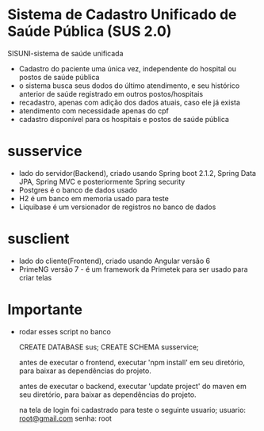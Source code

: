 # Sistema de Cadastro Unificado de Saúde Pública (SUS 2.0)
SISUNI-sistema de saúde unificada

- Cadastro do paciente uma única vez, independente do hospital ou postos de saúde pública
- o sistema busca seus dodos do último atendimento, e seu histórico anterior de saúde registrado em outros postos/hospitais
- recadastro, apenas com adição dos dados atuais, caso ele já exista
- atendimento com necessidade apenas do cpf 
- cadastro disponível para os hospitais e postos de saúde pública

# susservice
- lado do servidor(Backend), criado usando Spring boot 2.1.2, Spring Data JPA, Spring MVC e posteriormente Spring security
- Postgres é o banco de dados usado 
- H2 é um banco em memoria usado para teste 
- Liquibase é um versionador de registros no banco de dados

# susclient
- lado do cliente(Frontend), criado usando Angular versão 6
- PrimeNG versão 7 - é um framework da Primetek para ser usado para criar telas

# Importante
- rodar esses script no banco

  CREATE DATABASE sus;
  CREATE SCHEMA susservice;
  
  antes de executar o frontend, executar 'npm install' em seu diretório, para baixar as dependências do projeto.
  
  antes de executar o backend, executar 'update project' do maven em seu diretório, para baixar as dependências do projeto.
  
  na tela de login foi cadastrado para teste o seguinte usuario; usuario: root@gmail.com senha: root

